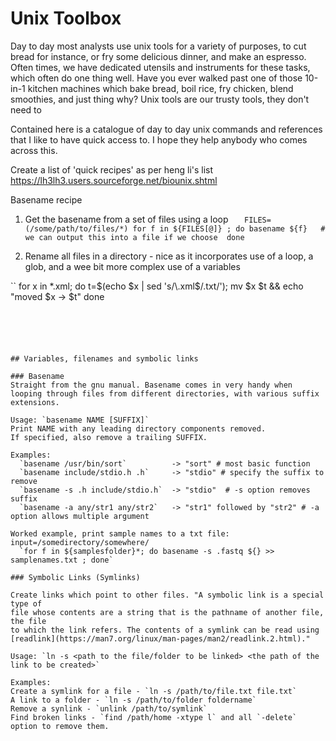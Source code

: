 # Unix Toolbox 

Day to day most analysts use unix tools for a variety of purposes, to cut bread
for instance, or fry some delicious dinner, and make an espresso. Often times,
we have dedicated utensils and instruments for these tasks, which often do one
thing well. Have you ever walked past one of those 10-in-1 kitchen machines
which bake bread, boil rice, fry chicken, blend smoothies, and just thing why?
Unix tools are our trusty tools, they don't need to  

Contained here is a catalogue of day to day unix commands and references that I like to have
quick access to. I hope they help anybody who comes across this.    


Create a list of 'quick recipes' as per heng li's list https://lh3lh3.users.sourceforge.net/biounix.shtml


Basename recipe
1) Get the basename from a set of files using a loop
``   
FILES=(/some/path/to/files/*)
for f in ${FILES[@]} ; do
  basename ${f}   # we can output this into a file if we choose 
done 
``


2) Rename all files in a directory - nice as it incorporates use of a loop, a glob, and a wee bit more complex use of a variables

``
for x in *.xml; do 
  t=$(echo $x | sed 's/\.xml$/.txt/'); 
  mv $x $t && echo "moved $x -> $t"
done
```





## Variables, filenames and symbolic links 

### Basename 
Straight from the gnu manual. Basename comes in very handy when looping through files from different directories, with various suffix extensions. 

Usage: `basename NAME [SUFFIX]`
Print NAME with any leading directory components removed.
If specified, also remove a trailing SUFFIX.

Examples:
  `basename /usr/bin/sort`          -> "sort" # most basic function
  `basename include/stdio.h .h`     -> "stdio" # specify the suffix to remove
  `basename -s .h include/stdio.h`  -> "stdio"  # -s option removes suffix
  `basename -a any/str1 any/str2`   -> "str1" followed by "str2" # -a option allows multiple argument

Worked example, print sample names to a txt file: 
input=/somedirectory/somewhere/ 
  `for f in ${samplesfolder}*; do basename -s .fastq ${} >> samplenames.txt ; done`    

### Symbolic Links (Symlinks) 

Create links which point to other files. "A symbolic link is a special type of
file whose contents are a string that is the pathname of another file, the file
to which the link refers. The contents of a symlink can be read using [readlink](https://man7.org/linux/man-pages/man2/readlink.2.html)." 

Usage: `ln -s <path to the file/folder to be linked> <the path of the link to be created>`

Examples: 
Create a symlink for a file - `ln -s /path/to/file.txt file.txt`   
A link to a folder - `ln -s /path/to/folder foldername`  
Remove a synlink - `unlink /path/to/symlink`    
Find broken links - `find /path/home -xtype l` and all `-delete` option to remove them.    









